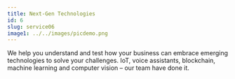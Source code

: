 ```yaml
---
title: Next-Gen Technologies
id: 6
slug: service06
image1: ../../images/picdemo.png
---
```


We help you understand and test how your business can embrace emerging technologies to solve your challenges. IoT, voice assistants, blockchain, machine learning and computer vision – our team have done it.
